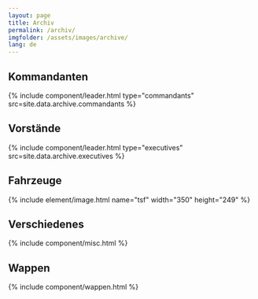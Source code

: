 ```yaml
---
layout: page
title: Archiv
permalink: /archiv/
imgfolder: /assets/images/archive/
lang: de
---
```


## Kommandanten
{% include component/leader.html type="commandants" src=site.data.archive.commandants %}

## Vorstände
{% include component/leader.html type="executives" src=site.data.archive.executives %}

## Fahrzeuge
{% include element/image.html name="tsf" width="350" height="249" %}

## Verschiedenes
{% include component/misc.html %}

## Wappen
{% include component/wappen.html %}
